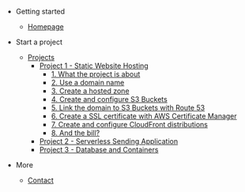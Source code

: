 - Getting started

    - [Homepage](/#homepage)

- Start a project

    - [Projects](projects/README.md)
        - [Project 1 - Static Website Hosting](/projects/project-1/README)
            - [1. What the project is about](/projects/project-1/part-1/README)
            - [2. Use a domain name](/projects/project-1/part-2/README)
            - [3. Create a hosted zone](/projects/project-1/part-3/README)
            - [4. Create and configure S3 Buckets](/projects/project-1/part-4/README)
            - [5. Link the domain to S3 Buckets with Route 53](/projects/project-1/part-5/README)
            - [6. Create a SSL certificate with AWS Certificate Manager](/projects/project-1/part-6/README)
            - [7. Create and configure CloudFront distributions](/projects/project-1/part-7/README)
            - [8. And the bill?](/projects/project-1/part-8/README)
        - [Project 2 - Serverless Sending Application](/projects/project-2/README)
        - [Project 3 - Database and Containers](/projects/project-3/README)

- More

    - [Contact](contact.md)